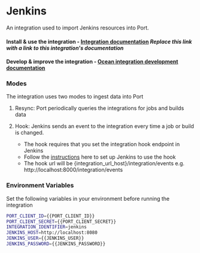 # Jenkins

An integration used to import Jenkins resources into Port.

#### Install & use the integration - [Integration documentation](https://docs.getport.io/build-your-software-catalog/sync-data-to-catalog/) *Replace this link with a link to this integration's documentation*

#### Develop & improve the integration - [Ocean integration development documentation](https://ocean.getport.io/develop-an-integration/)


### Modes
The integration uses two modes to ingest data into Port
1. Resync: Port periodically queries the integrations for jobs and builds data
2. Hook: Jenkins sends an event to the integration every time a job or build is changed.

   - The hook requires that you set the integration hook endpoint in Jenkins
   - Follow the [instructions](https://docs.getport.io/build-your-software-catalog/sync-data-to-catalog/webhook/examples/jenkins/#create-a-webhook-in-jenkins) here to set up Jenkins to use the hook
   - The hook url will be {integration_url_host}/integration/events e.g. http://localhost:8000/integration/events

### Environment Variables
Set the following variables in your environment before running the integration

```bash
PORT_CLIENT_ID={{PORT_CLIENT_ID}}
PORT_CLIENT_SECRET={{PORT_CLIENT_SECRET}}
INTEGRATION_IDENTIFIER=jenkins
JENKINS_HOST=http://localhost:8080
JENKINS_USER={{JENKINS_USER}}
JENKINS_PASSWORD={{JENKINS_PASSWORD}}
```

